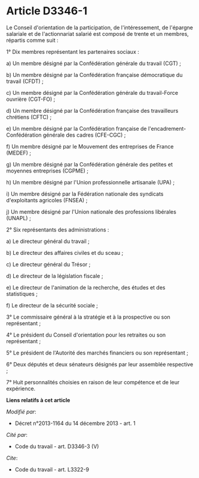 # Article D3346-1

Le Conseil d'orientation de la participation, de l'intéressement, de l'épargne salariale et de l'actionnariat salarié est
composé de trente et un membres, répartis comme suit : 

1° Dix membres représentant les partenaires sociaux : 

a) Un membre désigné par la Confédération générale du travail (CGT) ; 

b) Un membre désigné par la Confédération française démocratique du travail (CFDT) ; 

c) Un membre désigné par la Confédération générale du travail-Force ouvrière (CGT-FO) ; 

d) Un membre désigné par la Confédération française des travailleurs chrétiens (CFTC) ; 

e) Un membre désigné par la Confédération française de l'encadrement-Confédération générale des cadres (CFE-CGC) ; 

f) Un membre désigné par le Mouvement des entreprises de France (MEDEF) ; 

g) Un membre désigné par la Confédération générale des petites et moyennes entreprises (CGPME) ; 

h) Un membre désigné par l'Union professionnelle artisanale (UPA) ; 

i) Un membre désigné par la Fédération nationale des syndicats d'exploitants agricoles (FNSEA) ; 

j) Un membre désigné par l'Union nationale des professions libérales (UNAPL) ; 

2° Six représentants des administrations : 

a) Le directeur général du travail ; 

b) Le directeur des affaires civiles et du sceau ; 

c) Le directeur général du Trésor ; 

d) Le directeur de la législation fiscale ; 

e) Le directeur de l'animation de la recherche, des études et des statistiques ; 

f) Le directeur de la sécurité sociale ; 

3° Le commissaire général à la stratégie et à la prospective ou son représentant ; 

4° Le président du Conseil d'orientation pour les retraites ou son représentant ; 

5° Le président de l'Autorité des marchés financiers ou son représentant ; 

6° Deux députés et deux sénateurs désignés par leur assemblée respective ; 

7° Huit personnalités choisies en raison de leur compétence et de leur expérience.

**Liens relatifs à cet article**

_Modifié par_:

  - Décret n°2013-1164 du 14 décembre 2013 - art. 1

_Cité par_:

  - Code du travail - art. D3346-3 (V)

_Cite_:

  - Code du travail - art. L3322-9
